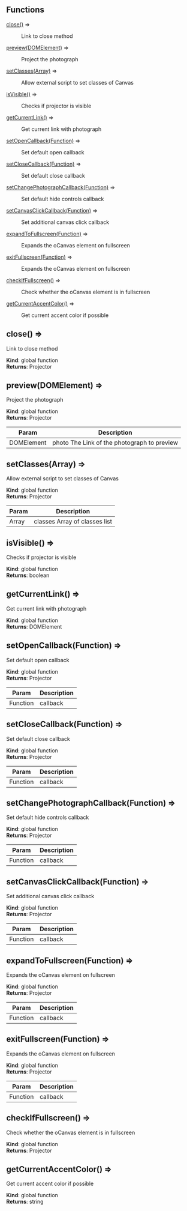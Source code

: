 ## Functions

<dl>
<dt><a href="#close">close()</a> ⇒</dt>
<dd><p>Link to close method</p>
</dd>
<dt><a href="#preview">preview(DOMElement)</a> ⇒</dt>
<dd><p>Project the photograph</p>
</dd>
<dt><a href="#setClasses">setClasses(Array)</a> ⇒</dt>
<dd><p>Allow external script to set classes of Canvas</p>
</dd>
<dt><a href="#isVisible">isVisible()</a> ⇒</dt>
<dd><p>Checks if projector is visible</p>
</dd>
<dt><a href="#getCurrentLink">getCurrentLink()</a> ⇒</dt>
<dd><p>Get current link with photograph</p>
</dd>
<dt><a href="#setOpenCallback">setOpenCallback(Function)</a> ⇒</dt>
<dd><p>Set default open callback</p>
</dd>
<dt><a href="#setCloseCallback">setCloseCallback(Function)</a> ⇒</dt>
<dd><p>Set default close callback</p>
</dd>
<dt><a href="#setChangePhotographCallback">setChangePhotographCallback(Function)</a> ⇒</dt>
<dd><p>Set default hide controls callback</p>
</dd>
<dt><a href="#setCanvasClickCallback">setCanvasClickCallback(Function)</a> ⇒</dt>
<dd><p>Set additional canvas click callback</p>
</dd>
<dt><a href="#expandToFullscreen">expandToFullscreen(Function)</a> ⇒</dt>
<dd><p>Expands the oCanvas element on fullscreen</p>
</dd>
<dt><a href="#exitFullscreen">exitFullscreen(Function)</a> ⇒</dt>
<dd><p>Expands the oCanvas element on fullscreen</p>
</dd>
<dt><a href="#checkIfFullscreen">checkIfFullscreen()</a> ⇒</dt>
<dd><p>Check whether the oCanvas element is in fullscreen</p>
</dd>
<dt><a href="#getCurrentAccentColor">getCurrentAccentColor()</a> ⇒</dt>
<dd><p>Get current accent color if possible</p>
</dd>
</dl>

<a name="close"></a>

## close() ⇒
Link to close method

**Kind**: global function  
**Returns**: Projector  
<a name="preview"></a>

## preview(DOMElement) ⇒
Project the photograph

**Kind**: global function  
**Returns**: Projector  

| Param | Description |
| --- | --- |
| DOMElement | photo	The Link of the photograph to preview |

<a name="setClasses"></a>

## setClasses(Array) ⇒
Allow external script to set classes of Canvas

**Kind**: global function  
**Returns**: Projector  

| Param | Description |
| --- | --- |
| Array | classes		Array of classes list |

<a name="isVisible"></a>

## isVisible() ⇒
Checks if projector is visible

**Kind**: global function  
**Returns**: boolean  
<a name="getCurrentLink"></a>

## getCurrentLink() ⇒
Get current link with photograph

**Kind**: global function  
**Returns**: DOMElement  
<a name="setOpenCallback"></a>

## setOpenCallback(Function) ⇒
Set default open callback

**Kind**: global function  
**Returns**: Projector  

| Param | Description |
| --- | --- |
| Function | callback |

<a name="setCloseCallback"></a>

## setCloseCallback(Function) ⇒
Set default close callback

**Kind**: global function  
**Returns**: Projector  

| Param | Description |
| --- | --- |
| Function | callback |

<a name="setChangePhotographCallback"></a>

## setChangePhotographCallback(Function) ⇒
Set default hide controls callback

**Kind**: global function  
**Returns**: Projector  

| Param | Description |
| --- | --- |
| Function | callback |

<a name="setCanvasClickCallback"></a>

## setCanvasClickCallback(Function) ⇒
Set additional canvas click callback

**Kind**: global function  
**Returns**: Projector  

| Param | Description |
| --- | --- |
| Function | callback |

<a name="expandToFullscreen"></a>

## expandToFullscreen(Function) ⇒
Expands the oCanvas element on fullscreen

**Kind**: global function  
**Returns**: Projector  

| Param | Description |
| --- | --- |
| Function | callback |

<a name="exitFullscreen"></a>

## exitFullscreen(Function) ⇒
Expands the oCanvas element on fullscreen

**Kind**: global function  
**Returns**: Projector  

| Param | Description |
| --- | --- |
| Function | callback |

<a name="checkIfFullscreen"></a>

## checkIfFullscreen() ⇒
Check whether the oCanvas element is in fullscreen

**Kind**: global function  
**Returns**: Projector  
<a name="getCurrentAccentColor"></a>

## getCurrentAccentColor() ⇒
Get current accent color if possible

**Kind**: global function  
**Returns**: string  
